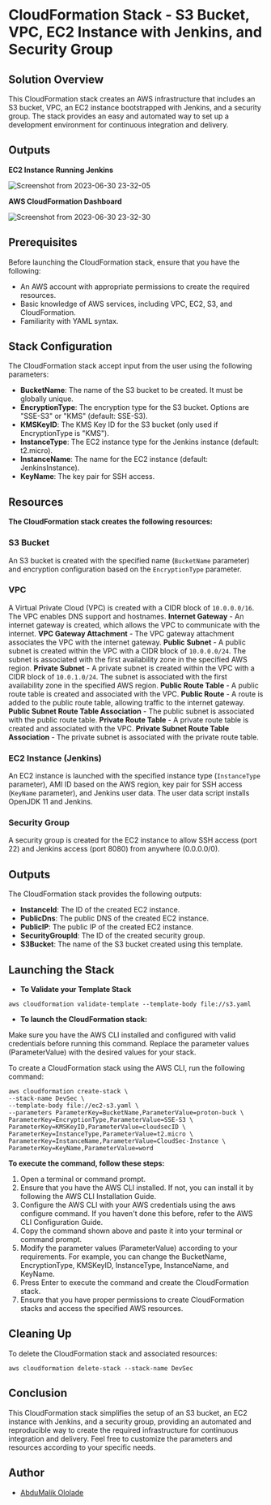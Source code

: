 # CloudFormation Stack - S3 Bucket, VPC, EC2 Instance with Jenkins, and Security Group

## Solution Overview

This CloudFormation stack creates an AWS infrastructure that includes an S3 bucket, VPC, an EC2 instance bootstrapped with Jenkins, and a security group. The stack provides an easy and automated way to set up a development environment for continuous integration and delivery.

## Outputs

**EC2 Instance Running Jenkins**

![Screenshot from 2023-06-30 23-32-05](https://github.com/abdulmalik-devs/cloudformation-stack-vpc-ec2-s3/assets/62616273/18c281ca-b8f2-43fe-9f7a-00da4ababb7e)

**AWS CloudFormation Dashboard**

![Screenshot from 2023-06-30 23-32-30](https://github.com/abdulmalik-devs/cloudformation-stack-vpc-ec2-s3/assets/62616273/b5e0382c-3bf6-42d4-bf32-756675b4a12e)


## Prerequisites

Before launching the CloudFormation stack, ensure that you have the following:

- An AWS account with appropriate permissions to create the required resources.
- Basic knowledge of AWS services, including VPC, EC2, S3, and CloudFormation.
- Familiarity with YAML syntax.

## Stack Configuration

The CloudFormation stack accept input from the user using the following parameters:

- **BucketName**: The name of the S3 bucket to be created. It must be globally unique.
- **EncryptionType**: The encryption type for the S3 bucket. Options are "SSE-S3" or "KMS" (default: SSE-S3).
- **KMSKeyID**: The KMS Key ID for the S3 bucket (only used if EncryptionType is "KMS").
- **InstanceType**: The EC2 instance type for the Jenkins instance (default: t2.micro).
- **InstanceName**: The name for the EC2 instance (default: JenkinsInstance).
- **KeyName**: The key pair for SSH access.

## Resources

**The CloudFormation stack creates the following resources:**

### S3 Bucket

An S3 bucket is created with the specified name (`BucketName` parameter) and encryption configuration based on the `EncryptionType` parameter.

### VPC

A Virtual Private Cloud (VPC) is created with a CIDR block of `10.0.0.0/16`. The VPC enables DNS support and hostnames. 
**Internet Gateway** - An internet gateway is created, which allows the VPC to communicate with the internet.
**VPC Gateway Attachment** - The VPC gateway attachment associates the VPC with the internet gateway.
**Public Subnet** - A public subnet is created within the VPC with a CIDR block of `10.0.0.0/24`. The subnet is associated with the first availability zone in the specified AWS region. 
**Private Subnet** - A private subnet is created within the VPC with a CIDR block of `10.0.1.0/24`. The subnet is associated with the first availability zone in the specified AWS region.
**Public Route Table** - A public route table is created and associated with the VPC.
**Public Route** - A route is added to the public route table, allowing traffic to the internet gateway.
**Public Subnet Route Table Association** - The public subnet is associated with the public route table.
**Private Route Table** - A private route table is created and associated with the VPC.
**Private Subnet Route Table Association** - The private subnet is associated with the private route table.

### EC2 Instance (Jenkins)

An EC2 instance is launched with the specified instance type (`InstanceType` parameter), AMI ID based on the AWS region, key pair for SSH access (`KeyName` parameter), and Jenkins user data. The user data script installs OpenJDK 11 and Jenkins.

### Security Group

A security group is created for the EC2 instance to allow SSH access (port 22) and Jenkins access (port 8080) from anywhere (0.0.0.0/0).

## Outputs

The CloudFormation stack provides the following outputs:

- **InstanceId**: The ID of the created EC2 instance.
- **PublicDns**: The public DNS of the created EC2 instance.
- **PublicIP**: The public IP of the created EC2 instance.
- **SecurityGroupId**: The ID of the created security group.
- **S3Bucket**: The name of the S3 bucket created using this template.

## Launching the Stack

- **To Validate your Template Stack**

```shell
aws cloudformation validate-template --template-body file://s3.yaml
```

- **To launch the CloudFormation stack:**

Make sure you have the AWS CLI installed and configured with valid credentials before running this command. Replace the parameter values (ParameterValue) with the desired values for your stack.

To create a CloudFormation stack using the AWS CLI, run the following command:

```shell
aws cloudformation create-stack \
--stack-name DevSec \
--template-body file://ec2-s3.yaml \
--parameters ParameterKey=BucketName,ParameterValue=proton-buck \
ParameterKey=EncryptionType,ParameterValue=SSE-S3 \
ParameterKey=KMSKeyID,ParameterValue=cloudsecID \
ParameterKey=InstanceType,ParameterValue=t2.micro \
ParameterKey=InstanceName,ParameterValue=CloudSec-Instance \
ParameterKey=KeyName,ParameterValue=word
``` 

**To execute the command, follow these steps:**

1. Open a terminal or command prompt.
2. Ensure that you have the AWS CLI installed. If not, you can install it by following the AWS CLI Installation Guide.
3. Configure the AWS CLI with your AWS credentials using the aws configure command. If you haven't done this before, refer to the AWS CLI    Configuration Guide.
4. Copy the command shown above and paste it into your terminal or command prompt.
5. Modify the parameter values (ParameterValue) according to your requirements. For example, you can change the BucketName, EncryptionType, KMSKeyID, InstanceType, InstanceName, and KeyName.
6. Press Enter to execute the command and create the CloudFormation stack.
7. Ensure that you have proper permissions to create CloudFormation stacks and access the specified AWS resources.

## Cleaning Up

To delete the CloudFormation stack and associated resources:

```shell
aws cloudformation delete-stack --stack-name DevSec
```

## Conclusion

This CloudFormation stack simplifies the setup of an S3 bucket, an EC2 instance with Jenkins, and a security group, providing an automated and reproducible way to create the required infrastructure for continuous integration and delivery. Feel free to customize the parameters and resources according to your specific needs.

## Author

* [AbduMalik Ololade](https://github.com/abdulmalik-devs)